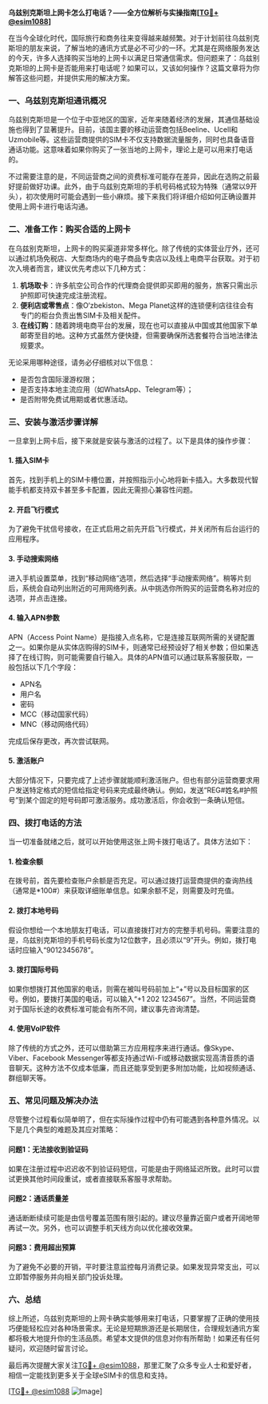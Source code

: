 **乌兹别克斯坦上网卡怎么打电话？——全方位解析与实操指南[[TG💪+ @esim1088](https://t.me/s/esim1088)]**

在当今全球化时代，国际旅行和商务往来变得越来越频繁。对于计划前往乌兹别克斯坦的朋友来说，了解当地的通讯方式是必不可少的一环。尤其是在网络服务发达的今天，许多人选择购买当地的上网卡以满足日常通信需求。但问题来了：乌兹别克斯坦的上网卡是否能用来打电话呢？如果可以，又该如何操作？这篇文章将为你解答这些问题，并提供实用的解决方案。

### 一、乌兹别克斯坦通讯概况

乌兹别克斯坦是一个位于中亚地区的国家，近年来随着经济的发展，其通信基础设施也得到了显著提升。目前，该国主要的移动运营商包括Beeline、Ucell和Uzmobile等。这些运营商提供的SIM卡不仅支持数据流量服务，同时也具备语音通话功能。这意味着如果你购买了一张当地的上网卡，理论上是可以用来打电话的。

不过需要注意的是，不同运营商之间的资费标准可能存在差异，因此在选购之前最好提前做好功课。此外，由于乌兹别克斯坦的手机号码格式较为特殊（通常以9开头），初次使用时可能会遇到一些小麻烦。接下来我们将详细介绍如何正确设置并使用上网卡进行电话沟通。

### 二、准备工作：购买合适的上网卡

在乌兹别克斯坦，上网卡的购买渠道非常多样化。除了传统的实体营业厅外，还可以通过机场免税店、大型商场内的电子商品专卖店以及线上电商平台获取。对于初次入境者而言，建议优先考虑以下几种方式：

1. **机场取卡**：许多航空公司合作的代理商会提供即买即用的服务，旅客只需出示护照即可快速完成注册流程。
2. **便利店或零售点**：像O‘zbekiston、Mega Planet这样的连锁便利店往往会有专门的柜台负责出售SIM卡及相关配件。
3. **在线订购**：随着跨境电商平台的发展，现在也可以直接从中国或其他国家下单邮寄至目的地。这种方式虽然方便快捷，但需要确保所选套餐符合当地法律法规要求。

无论采用哪种途径，请务必仔细核对以下信息：
- 是否包含国际漫游权限；
- 是否支持本地主流应用（如WhatsApp、Telegram等）；
- 是否附带免费试用期或者优惠活动。

### 三、安装与激活步骤详解

一旦拿到上网卡后，接下来就是安装与激活的过程了。以下是具体的操作步骤：

#### 1. 插入SIM卡
首先，找到手机上的SIM卡槽位置，并按照指示小心地将新卡插入。大多数现代智能手机都支持双卡甚至多卡配置，因此无需担心兼容性问题。

#### 2. 开启飞行模式
为了避免干扰信号接收，在正式启用之前先开启飞行模式，并关闭所有后台运行的应用程序。

#### 3. 手动搜索网络
进入手机设置菜单，找到“移动网络”选项，然后选择“手动搜索网络”。稍等片刻后，系统会自动列出附近的可用网络列表。从中挑选你所购买的运营商名称对应的选项，并点击连接。

#### 4. 输入APN参数
APN（Access Point Name）是指接入点名称，它是连接互联网所需的关键配置之一。如果你是从实体店购得的SIM卡，则通常已经预设好了相关参数；但如果选择了在线订购，则可能需要自行输入。具体的APN值可以通过联系客服获取，一般包括以下几个字段：
- APN名
- 用户名
- 密码
- MCC（移动国家代码）
- MNC（移动网络代码）

完成后保存更改，再次尝试联网。

#### 5. 激活账户
大部分情况下，只要完成了上述步骤就能顺利激活账户。但也有部分运营商要求用户发送特定格式的短信给指定号码来完成最终确认。例如，发送“REG#姓名#护照号”到某个固定的短号码即可激活服务。成功激活后，你会收到一条确认短信。

### 四、拨打电话的方法

当一切准备就绪之后，就可以开始使用这张上网卡拨打电话了。具体方法如下：

#### 1. 检查余额
在拨号前，首先要检查账户余额是否充足。可以通过拨打运营商提供的查询热线（通常是*100#）来获取详细账单信息。如果余额不足，则需要及时充值。

#### 2. 拨打本地号码
假设你想给一个本地朋友打电话，可以直接拨打对方的完整手机号码。需要注意的是，乌兹别克斯坦的手机号码长度为12位数字，且必须以“9”开头。例如，拨打电话时应输入“9012345678”。

#### 3. 拨打国际号码
如果你想拨打其他国家的电话，则需在被叫号码前加上“+”号以及目标国家的区号。例如，要拨打美国的电话，可以输入“+1 202 1234567”。当然，不同运营商对于国际长途的收费标准可能会有所不同，建议事先咨询清楚。

#### 4. 使用VoIP软件
除了传统的方式之外，还可以借助第三方应用程序来进行通话。像Skype、Viber、Facebook Messenger等都支持通过Wi-Fi或移动数据实现高清音质的语音聊天。这种方法不仅成本低廉，而且还能享受到更多附加功能，比如视频通话、群组聊天等。

### 五、常见问题及解决办法

尽管整个过程看似简单明了，但在实际操作过程中仍有可能遇到各种意外情况。以下是几个典型的难题及其应对策略：

#### 问题1：无法接收到验证码
如果在注册过程中迟迟收不到验证码短信，可能是由于网络延迟所致。此时可以尝试更换其他时间段重试，或者直接联系客服寻求帮助。

#### 问题2：通话质量差
通话断断续续可能是由信号覆盖范围有限引起的。建议尽量靠近窗户或者开阔地带再试一次。另外，也可以调整手机天线方向以优化接收效果。

#### 问题3：费用超出预算
为了避免不必要的开销，平时要注意监控每月消费记录。如果发现异常支出，可以立即暂停服务并向相关部门投诉处理。

### 六、总结

综上所述，乌兹别克斯坦的上网卡确实能够用来打电话，只要掌握了正确的使用技巧便能轻松应对各种场景需求。无论是短期旅游还是长期居住，合理规划通讯方案都将极大地提升你的生活品质。希望本文提供的信息对你有所帮助！如果还有任何疑问，欢迎随时留言讨论。

最后再次提醒大家关注[TG💪+ @esim1088](https://t.me/s/esim1088)，那里汇聚了众多专业人士和爱好者，相信一定能找到更多关于全球eSIM卡的信息和支持。

[[TG💪+ @esim1088](https://t.me/s/esim1088) ![Image](https://i.postimg.cc/4NQfJmqS/Snipaste-2025-05-13-00-14-12.png)]